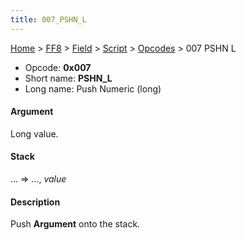 ```yaml
---
title: 007_PSHN_L
---
```


[Home](../../../../index.md) > [FF8](../../../../FF8.md) > [Field](../../../Field.md) > [Script](../../Script.md) > [Opcodes](../Opcodes.md) > 007 PSHN L

-   Opcode: **0x007**
-   Short name: **PSHN\_L**
-   Long name: Push Numeric (long)

#### Argument

Long value.

#### Stack

... =&gt; ..., *value*

#### Description

Push **Argument** onto the stack.
